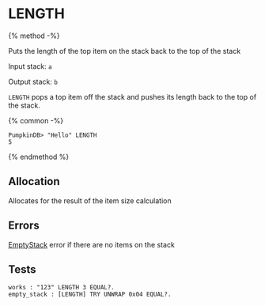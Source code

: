 # LENGTH

{% method -%}

Puts the length of the top item on the stack back to the top of the stack

Input stack: `a`

Output stack: `b`

`LENGTH` pops a top item off the stack and pushes its length back to the
top of the stack.

{% common -%}

```
PumpkinDB> "Hello" LENGTH
5
```

{% endmethod %}

## Allocation

Allocates for the result of the item size calculation

## Errors

[EmptyStack](./errors/EmptyStack.md) error if there are no items on the stack

## Tests

```test
works : "123" LENGTH 3 EQUAL?.
empty_stack : [LENGTH] TRY UNWRAP 0x04 EQUAL?.
```
